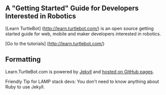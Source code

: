 ## A "Getting Started" Guide for Developers Interested in Robotics

[Learn TurtleBot] (http://learn.turtlebot.com/) is an open source getting started guide for web, mobile and maker developers interested in robotics.

[Go to the tutorials] (http://learn.turtlebot.com/)

## Formatting

Learn.TurtleBot.com is powered by [Jekyll](http://jekyllrb.com/) and [hosted on GitHub pages](https://pages.github.com/).

Friendly Tip for LAMP stack devs: You don't need to know anything about Ruby to use Jekyll.